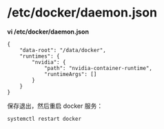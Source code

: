 # /etc/docker/daemon.json

**vi /etc/docker/daemon.json**
```
{
    "data-root": "/data/docker",
    "runtimes": {
        "nvidia": {
            "path": "nvidia-container-runtime",
            "runtimeArgs": []
        }
    }
}
```

保存退出，然后重启 docker 服务：
```
systemctl restart docker
```
